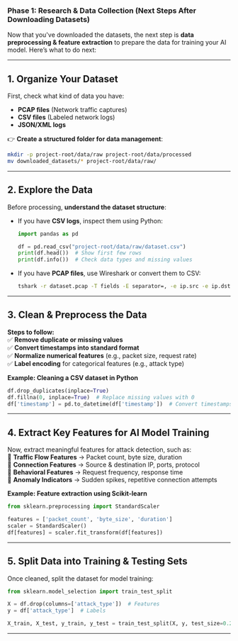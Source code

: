 ### **Phase 1: Research & Data Collection (Next Steps After Downloading Datasets)**

Now that you've downloaded the datasets, the next step is **data preprocessing & feature extraction** to prepare the data for training your AI model. Here’s what to do next:

---

## **1. Organize Your Dataset**

First, check what kind of data you have:

- **PCAP files** (Network traffic captures)
- **CSV files** (Labeled network logs)
- **JSON/XML logs**

👉 **Create a structured folder for data management**:

```bash
mkdir -p project-root/data/raw project-root/data/processed
mv downloaded_datasets/* project-root/data/raw/
```

---

## **2. Explore the Data**

Before processing, **understand the dataset structure**:

- If you have **CSV logs**, inspect them using Python:
    
    ```python
    import pandas as pd
    
    df = pd.read_csv("project-root/data/raw/dataset.csv")
    print(df.head())  # Show first few rows
    print(df.info())  # Check data types and missing values
    ```
    
- If you have **PCAP files**, use Wireshark or convert them to CSV:
    
    ```bash
    tshark -r dataset.pcap -T fields -E separator=, -e ip.src -e ip.dst -e frame.time -e tcp.flags > dataset.csv
    ```
    

---

## **3. Clean & Preprocess the Data**

**Steps to follow:**  
✅ **Remove duplicate or missing values**  
✅ **Convert timestamps into standard format**  
✅ **Normalize numerical features** (e.g., packet size, request rate)  
✅ **Label encoding** for categorical features (e.g., attack type)

**Example: Cleaning a CSV dataset in Python**

```python
df.drop_duplicates(inplace=True)
df.fillna(0, inplace=True)  # Replace missing values with 0
df['timestamp'] = pd.to_datetime(df['timestamp'])  # Convert timestamps
```

---

## **4. Extract Key Features for AI Model Training**

Now, extract meaningful features for attack detection, such as:  
🔹 **Traffic Flow Features** → Packet count, byte size, duration  
🔹 **Connection Features** → Source & destination IP, ports, protocol  
🔹 **Behavioral Features** → Request frequency, response time  
🔹 **Anomaly Indicators** → Sudden spikes, repetitive connection attempts

**Example: Feature extraction using Scikit-learn**

```python
from sklearn.preprocessing import StandardScaler

features = ['packet_count', 'byte_size', 'duration']
scaler = StandardScaler()
df[features] = scaler.fit_transform(df[features])
```

---

## **5. Split Data into Training & Testing Sets**

Once cleaned, split the dataset for model training:

```python
from sklearn.model_selection import train_test_split

X = df.drop(columns=['attack_type'])  # Features
y = df['attack_type']  # Labels

X_train, X_test, y_train, y_test = train_test_split(X, y, test_size=0.2, random_state=42)
```

---


